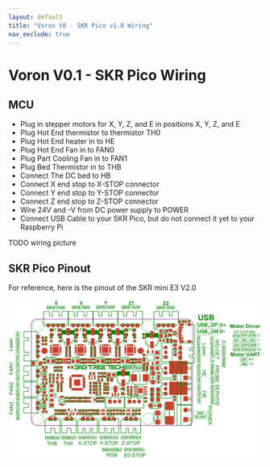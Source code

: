 ```yaml
---
layout: default
title: "Voron V0 - SKR Pico v1.0 Wiring"
nav_exclude: true
---
```


# Voron V0.1 - SKR Pico Wiring

## MCU

* Plug in stepper motors for X, Y, Z, and E in positions X, Y, Z, and E
* Plug Hot End thermistor to thermistor TH0
* Plug Hot End heater in to HE
* Plug Hot End Fan in to FAN0
* Plug Part Cooling Fan in to FAN1
* Plug Bed Thermistor in to THB
* Connect The DC bed to HB
* Connect X end stop to X-STOP connector
* Connect Y end stop to Y-STOP connector
* Connect Z end stop to Z-STOP connector
* Wire 24V and -V from DC power supply to POWER
* Connect USB Cable to your SKR Pico, but do not connect it yet to your Raspberry Pi

TODO wiring picture


## SKR Pico Pinout

For reference, here is the pinout of the SKR mini E3 V2.0

![](./images/skr-pico-pinout.png)